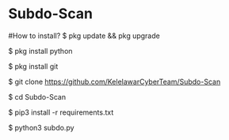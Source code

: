 # Subdo-Scan

#How to install?
$ pkg update && pkg upgrade 

$ pkg install python 

$ pkg install git 

$ git clone https://github.com/KelelawarCyberTeam/Subdo-Scan

$ cd Subdo-Scan

$ pip3 install -r requirements.txt

$ python3 subdo.py
